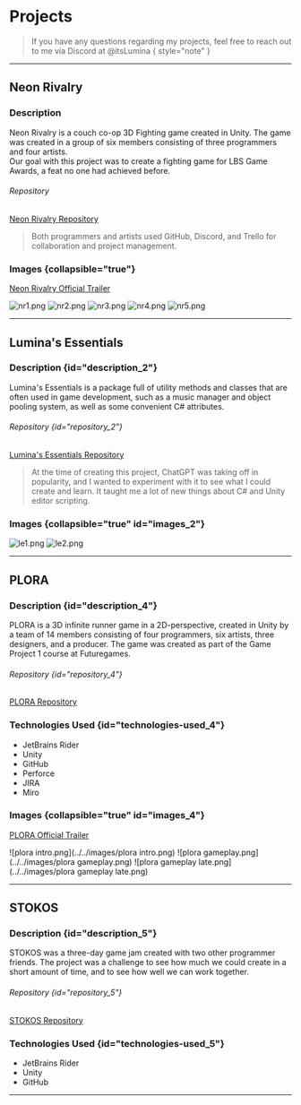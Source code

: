# Projects



> If you have any questions regarding my projects, feel free to reach out to me via Discord at @itsLumina { style="note" }

---

## Neon Rivalry

### Description

Neon Rivalry is a couch co-op 3D Fighting game created in Unity.
The game was created in a group of six members consisting of three programmers and four artists.   
Our goal with this project was to create a fighting game for LBS Game Awards, a feat no one had achieved before.

###### Repository

[Neon Rivalry Repository](https://github.com/ltsLumina/NeonRivalry)

> Both programmers and artists used GitHub, Discord, and Trello for collaboration and project management.

### Images {collapsible="true"}

[Neon Rivalry Official Trailer](https://www.youtube.com/watch?v=UevxVm1XZMU)

![nr1.png](../../images/nr1.png)
![nr2.png](../../images/nr2.png)
![nr3.png](../../images/nr3.png)
![nr4.png](../../images/nr4.png)
![nr5.png](../../images/nr5.png)

---

## Lumina's Essentials

### Description {id="description_2"}

Lumina's Essentials is a package full of utility methods and classes that are often used in game development, such as a music manager and object pooling system, as well as some convenient C# attributes.

###### Repository {id="repository_2"}

[Lumina's Essentials Repository](https://github.com/ltsLumina/Lumina-Essentials)

> At the time of creating this project, ChatGPT was taking off in popularity, and I wanted to experiment with it to see what I could create and learn.
> It taught me a lot of new things about C# and Unity editor scripting.

### Images {collapsible="true" id="images_2"}
![le1.png](../../images/le1.png)
![le2.png](../../images/le2.png)

---

## PLORA

### Description {id="description_4"}

PLORA is a 3D infinite runner game in a 2D-perspective,
created in Unity by a team of 14 members consisting of four programmers, six artists, three designers, and a producer.
The game was created as part of the Game Project 1 course at Futuregames.

###### Repository {id="repository_4"}

[PLORA Repository](https://github.com/ltsLumina/PLORA)

### Technologies Used {id="technologies-used_4"}

- JetBrains Rider
- Unity
- GitHub
- Perforce
- JIRA
- Miro

### Images {collapsible="true" id="images_4"}
[PLORA Official Trailer](https://youtu.be/1oeAm2Fegz4)

![plora intro.png](../../images/plora intro.png)
![plora gameplay.png](../../images/plora gameplay.png)
![plora gameplay late.png](../../images/plora gameplay late.png)

---

## STOKOS

### Description {id="description_5"}

STOKOS was a three-day game jam created with two other programmer friends.
The project was a challenge to see how much we could create in a short amount of time,
and to see how well we can work together.

###### Repository {id="repository_5"}

[STOKOS Repository](https://github.com/ltsLumina/STOKOS)

### Technologies Used {id="technologies-used_5"}

- JetBrains Rider
- Unity
- GitHub

---

